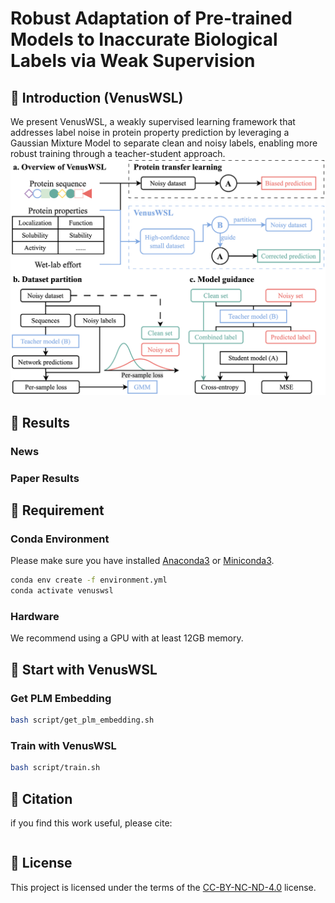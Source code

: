 # Robust Adaptation of Pre-trained Models to Inaccurate Biological Labels via Weak Supervision

## 🚀 Introduction (VenusWSL)
We present VenusWSL, a weakly supervised learning framework that addresses label noise in protein property prediction by leveraging a Gaussian Mixture Model to separate clean and noisy labels, enabling more robust training through a teacher-student approach.
<img src="img/framework.png" alt="VenusWSL">


## 📑 Results
### News

### Paper Results

## 🛫 Requirement
### Conda Environment
Please make sure you have installed [Anaconda3](https://www.anaconda.com/download/) or [Miniconda3](https://docs.conda.io/en/latest/miniconda.html).

```bash
conda env create -f environment.yml
conda activate venuswsl
```

### Hardware
We recommend using a GPU with at least 12GB memory.

## 🧬 Start with VenusWSL

### Get PLM Embedding

```bash
bash script/get_plm_embedding.sh
```

### Train with VenusWSL

```bash
bash script/train.sh
```

## 🙌 Citation
if you find this work useful, please cite:
```bibtex

```

## 📝 License

This project is licensed under the terms of the [CC-BY-NC-ND-4.0](https://creativecommons.org/licenses/by-nc-nd/4.0/legalcode) license.
